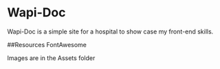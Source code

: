 # Wapi-Doc
Wapi-Doc is a simple site for a hospital to show case my front-end skills.

##Resources
FontAwesome

Images are in the Assets folder

